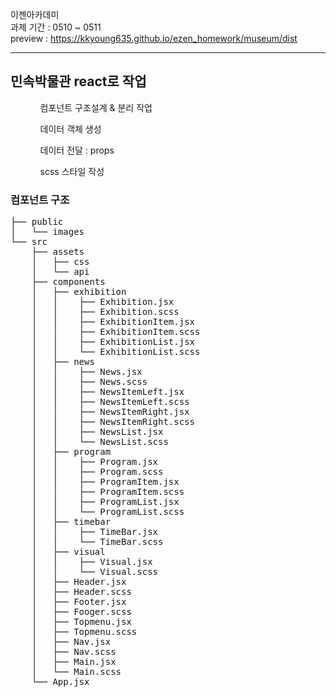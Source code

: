 이젠아카데미<br>
과제 기간 : 0510 ~ 0511 <br>
preview : https://kkyoung635.github.io/ezen_homework/museum/dist<br>

<hr />
<h2>민속박물관 react로 작업</h2>
<ul>
  <ol>컴포넌트 구조설계 & 분리 작업</ol>
  <ol>데이터 객체 생성</ol>
  <ol>데이터 전달 : props</ol>
  <ol>scss 스타일 작성</ol>
</ul>

<h3>컴포넌트 구조</h3>
<pre>
├── public
│   └── images
└── src
    ├── assets
    │   ├── css
    │   └── api
    ├── components
    │   ├── exhibition
    │   │    ├── Exhibition.jsx
    │   │    ├── Exhibition.scss
    │   │    ├── ExhibitionItem.jsx
    │   │    ├── ExhibitionItem.scss
    │   │    ├── ExhibitionList.jsx
    │   │    └── ExhibitionList.scss
    │   ├── news
    │   │    ├── News.jsx
    │   │    ├── News.scss
    │   │    ├── NewsItemLeft.jsx
    │   │    ├── NewsItemLeft.scss
    │   │    ├── NewsItemRight.jsx
    │   │    ├── NewsItemRight.scss
    │   │    ├── NewsList.jsx
    │   │    └── NewsList.scss
    │   ├── program
    │   │    ├── Program.jsx
    │   │    ├── Program.scss
    │   │    ├── ProgramItem.jsx
    │   │    ├── ProgramItem.scss
    │   │    ├── ProgramList.jsx
    │   │    └── ProgramList.scss
    │   ├── timebar
    │   │    ├── TimeBar.jsx
    │   │    └── TimeBar.scss
    │   ├── visual
    │   │    ├── Visual.jsx
    │   │    └── Visual.scss
    │   ├── Header.jsx
    │   ├── Header.scss
    │   ├── Footer.jsx
    │   ├── Fooger.scss
    │   ├── Topmenu.jsx
    │   ├── Topmenu.scss
    │   ├── Nav.jsx
    │   ├── Nav.scss
    │   ├── Main.jsx
    │   └── Main.scss
    └── App.jsx
</pre>
